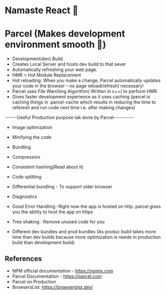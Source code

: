 # Namaste React 🚀

# Parcel (Makes development environment smooth 🌊)

- Development(dev) Build
- Creates Local Server and hosts dev build to that sever
- Automatically refreshing your web page.
- HMR = Hot Module Replacement
- Hot reloading: When you make a change, Parcel automatically updates your code in the browser – no page reload(refresh) necessary!
- Parcel uses File Warching Algorithm( Written in c++) to perform HMR
- Gives faster development experience as it uses caching (parcel is caching things in .parcel-cache which results in reducing the time to referesh and run code next time i.e. after making changes)

------Useful Production purpose tak done by Parcel----------

- Image optimization
- Minifying the code
- Bundling
- Compression

- Consistent hashing(Read about it)
- Code splitting
- Differential bundling - To support older browser
- Diagnostics
- Good Error Handling
  -Right now the app is hosted on http. parcel gives you the ability to host the app on https
- Tree shaking : Remove unused code for you
- Different dev bundles and prod bundles (As produc build takes more time than dev builds because more optimization is neede in production build than development build)

## References

- NPM official documentation - https://npmjs.com
- Parcel Documentation - https://parcel.com
- Parcel on Production
- BrowsersList: https://browserslist.dev/
